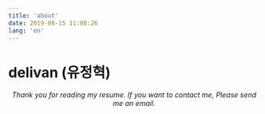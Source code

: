 ```yaml
---
title: 'about'
date: 2019-08-15 11:08:26
lang: 'en'
---
```


# delivan (유정혁)

<div align="center">

_Thank you for reading my resume. If you want to contact me, Please send me an email._

</div>
